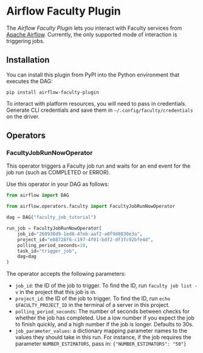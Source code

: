 # Airflow Faculty Plugin

The *Airflow Faculty Plugin* lets you interact with Faculty services
from [Apache Airflow](https://airflow.apache.org/). Currently, the
only supported mode of interaction is triggering jobs.

## Installation

You can install this plugin from PyPI into the Python environment that
executes the DAG:

```
pip install airflow-faculty-plugin
```

To interact with platform resources, you will need to pass in
credentials. Generate CLI credentials and save them in
``~/.config/faculty/credentials`` on the driver.

## Operators

### FacultyJobRunNowOperator

This operator triggers a Faculty job run and waits for an end event
for the job run (such as COMPLETED or ERROR).

Use this operator in your DAG as follows:

```py
from airflow import DAG

from airflow.operators.faculty import FacultyJobRunNowOperator

dag = DAG("faculty_job_tutorial")

run_job = FacultyJobRunNowOperator(
    job_id="260938d9-1ed8-47eb-aaf2-a0f9d8830e3a",
    project_id="e88728f6-c197-4f01-bdf2-df3fc92bfe4d",
    polling_period_seconds=10,
    task_id="trigger_job",
    dag=dag
)
```

The operator accepts the following parameters:

- `job_id`: the ID of the job to trigger. To find the ID, run
   `faculty job list -v` in the project that this job is in.
- `project_id`: the ID of the job to trigger. To find the ID,
   run `echo $FACULTY_PROJECT_ID` in the terminal of a server
   in this project.
- `polling_period_seconds`: The number of seconds between checks for
   whether the job has completed. Use a low number if you expect
   the job to finish quickly, and a high number if the job is
   longer. Defaults to 30s.
- `job_parameter_values`: a dictionary mapping parameter names
   to the values they should take in this run. For instance,
   if the job requires the parameter `NUMBER_ESTIMATORS`, pass in:
   `{"NUMBER_ESTIMATORS": "50"}`
